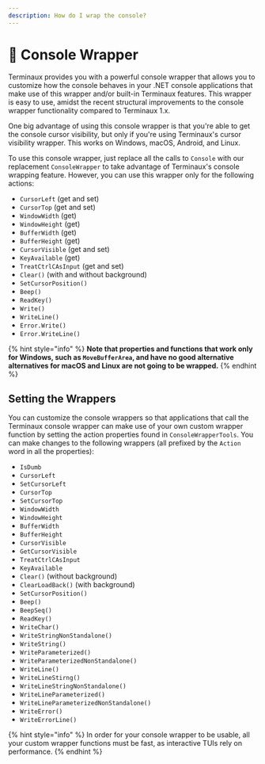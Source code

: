 ```yaml
---
description: How do I wrap the console?
---
```


# 🔌 Console Wrapper

Terminaux provides you with a powerful console wrapper that allows you to customize how the console behaves in your .NET console applications that make use of this wrapper and/or built-in Terminaux features. This wrapper is easy to use, amidst the recent structural improvements to the console wrapper functionality compared to Terminaux 1.x.

One big advantage of using this console wrapper is that you're able to get the console cursor visibility, but only if you're using Terminaux's cursor visibility wrapper. This works on Windows, macOS, Android, and Linux.

To use this console wrapper, just replace all the calls to `Console` with our replacement `ConsoleWrapper` to take advantage of Terminaux's console wrapping feature. However, you can use this wrapper only for the following actions:

* `CursorLeft` (get and set)
* `CursorTop` (get and set)
* `WindowWidth` (get)
* `WindowHeight` (get)
* `BufferWidth` (get)
* `BufferHeight` (get)
* `CursorVisible` (get and set)
* `KeyAvailable` (get)
* `TreatCtrlCAsInput` (get and set)
* `Clear()` (with and without background)
* `SetCursorPosition()`
* `Beep()`
* `ReadKey()`
* `Write()`
* `WriteLine()`
* `Error.Write()`
* `Error.WriteLine()`

{% hint style="info" %}
**Note that properties and functions that work only for Windows, such as `MoveBufferArea`, and have no good alternative alternatives for macOS and Linux are not going to be wrapped.**
{% endhint %}

## Setting the Wrappers

You can customize the console wrappers so that applications that call the Terminaux console wrapper can make use of your own custom wrapper function by setting the action properties found in `ConsoleWrapperTools`. You can make changes to the following wrappers (all prefixed by the `Action` word in all the properties):

* `IsDumb`
* `CursorLeft`
* `SetCursorLeft`
* `CursorTop`
* `SetCursorTop`
* `WindowWidth`
* `WindowHeight`
* `BufferWidth`
* `BufferHeight`
* `CursorVisible`
* `GetCursorVisible`
* `TreatCtrlCAsInput`
* `KeyAvailable`
* `Clear()` (without background)
* `ClearLoadBack()` (with background)
* `SetCursorPosition()`
* `Beep()`
* `BeepSeq()`
* `ReadKey()`
* `WriteChar()`
* `WriteStringNonStandalone()`
* `WriteString()`
* `WriteParameterized()`
* `WriteParameterizedNonStandalone()`
* `WriteLine()`
* `WriteLineStirng()`
* `WriteLineStringNonStandalone()`
* `WriteLineParameterized()`
* `WriteLineParameterizedNonStandalone()`
* `WriteError()`
* `WriteErrorLine()`

{% hint style="info" %}
In order for your console wrapper to be usable, all your custom wrapper functions must be fast, as interactive TUIs rely on performance.
{% endhint %}
